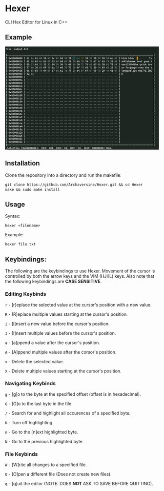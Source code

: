 # Hexer
CLI Hex Editor for Linux in C++

## Example

![Hexer in Use](https://raw.githubusercontent.com/Archaversine/Hexer/main/img/sample-use.png)

## Installation

Clone the repository into a directory and run the makefile:
```
git clone https://github.com/Archaversine/Hexer.git && cd Hexer
make && sudo make install
```

## Usage

Syntax:
```
hexer <filename>
```

Example:
```
hexer file.txt
```

## Keybindings:

The following are the keybindings to use Hexer. Movement of the cursor is controlled by
both the arrow keys and the VIM (HJKL) keys. Also note that the following keybindings
are **CASE SENSITIVE**.

### Editing Keybinds

`r` - \[r]eplace the selected value at the cursor's position with a new value.

`R` - \[R]eplace multiple values starting at the cursor's position.

`i` - \[i]nsert a new value before the cursor's position.

`I` - \[I]nsert multiple values before the cursor's position.

`a` - \[a]ppend a value after the cursor's position.

`A` - \[A]ppend multiple values after the corsor's position.

`x` - Delete the selected value.

`X` - Delete multiple values starting at the cursor's position.

### Navigating Keybinds

`g` - \[g]o to the byte at the specified offset (offset is in hexadecimal).

`G` - \[G]o to the last byte in the file.

`/` - Search for and highlight all occurences of a specified byte.

`K` - Turn off highlighting.

`n` - Go to the \[n]ext highlighted byte.

`N` - Go to the previous highlighted byte.

### File Keybinds

`W` - \[W]rite all changes to a specified file.

`O` - \[O]pen a different file (Does not create new files).

`q` - \[q]uit the editor (NOTE: DOES **NOT** ASK TO SAVE BEFORE QUITTING).

